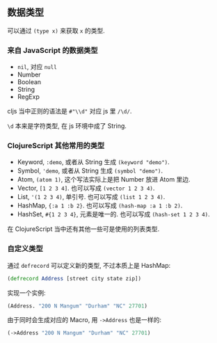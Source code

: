 
数据类型
----

可以通过 `(type x)` 来获取 `x` 的类型.

### 来自 JavaScript 的数据类型

* `nil`, 对应 `null`
* Number
* Boolean
* String
* RegExp

cljs 当中正则的语法是 `#"\\d"` 对应 js 里 `/\d/`.

`\d` 本来是字符类型, 在 js 环境中成了 String.

### ClojureScript 其他常用的类型

* Keyword, `:demo`, 或者从 String 生成 `(keyword "demo")`.
* Symbol, `'demo`, 或者从 String 生成 `(symbol "demo")`.
* Atom, `(atom 1)`, 这个写法实际上是把 Number 放进 Atom 里边.
* Vector, `[1 2 3 4]`. 也可以写成 `(vector 1 2 3 4)`.
* List, `'(1 2 3 4)`, 单引号. 也可以写成 `(list 1 2 3 4)`.
* HashMap, `{:a 1 :b 2}`. 也可以写成 `(hash-map :a 1 :b 2)`.
* HashSet, `#{1 2 3 4}`, 元素是唯一的. 也可以写成 `(hash-set 1 2 3 4)`.

在 ClojureScript 当中还有其他一些可是使用的列表类型.

### 自定义类型

通过 `defrecord` 可以定义新的类型, 不过本质上是 HashMap:

```clojure
(defrecord Address [street city state zip])
```

实现一个实例:

```clojure
(Address. "200 N Mangum" "Durham" "NC" 27701)
```

由于同时会生成对应的 Macro, 用 `->Address` 也是一样的:

```clojure
(->Address "200 N Mangum" "Durham" "NC" 27701)
```

